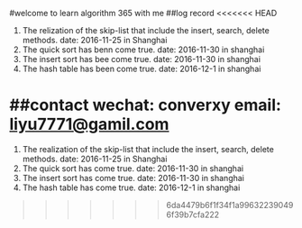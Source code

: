 #welcome to learn algorithm 365 with me
##log record
<<<<<<< HEAD
1. The relization of the skip-list that include the insert, search, delete methods.  date: 2016-11-25 in Shanghai
2. The quick sort has benn come true. date: 2016-11-30 in shanghai
3. The insert sort has bee come true.  date: 2016-11-30 in shanghai
4. The hash table has been come true. date: 2016-12-1 in shanghai

##contact
wechat: converxy
email: liyu7771@gamil.com
=======
1. The realization of the skip-list that include the insert, search, delete methods. date: 2016-11-25 in Shanghai
2. The quick sort has come true. date: 2016-11-30 in shanghai
3. The insert sort has  come true. date: 2016-11-30 in shanghai
4. The hash table has come true. date: 2016-12-1 in shanghai
>>>>>>> 6da4479b6f1f34f1a996322390496f39b7cfa222
